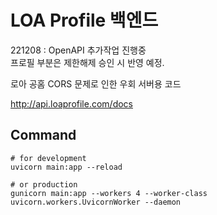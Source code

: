 # LOA Profile 백엔드
221208 : OpenAPI 추가작업 진행중   
프로필 부분은 제한해제 승인 시 반영 예정.


로아 공홈 CORS 문제로 인한 우회 서버용 코드

http://api.loaprofile.com/docs

## Command
```
# for development
uvicorn main:app --reload

# or production
gunicorn main:app --workers 4 --worker-class uvicorn.workers.UvicornWorker --daemon
```